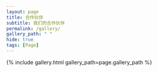 ```yaml
---
layout: page
title: 合作伙伴
subtitle: 我们的合作伙伴
permalink: /gallery/
gallery_path: " "
hide: true
tags: [Page]
---
```



{% include gallery.html gallery_path=page.gallery_path %}
